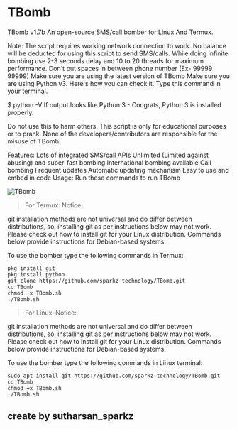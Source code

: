 # TBomb
TBomb v1.7b
An open-source SMS/call bomber for Linux And Termux.


Note:
The script requires working network connection to work.
No balance will be deducted for using this script to send SMS/calls.
While doing infinite bombing use 2-3 seconds delay and 10 to 20 threads for maximum performance.
Don't put spaces in between phone number (Ex- 99999 99999)
Make sure you are using the latest version of TBomb
Make sure you are using Python v3.
Here's how you can check it. Type this command in your terminal.

$ python -V
If output looks like Python 3 - Congrats, Python 3 is installed properly.

Do not use this to harm others.
This script is only for educational purposes or to prank.
None of the developers/contributors are responsible for the misuse of TBomb.

Features:
Lots of integrated SMS/call APIs
Unlimited (Limited against abusing) and super-fast bombing
International bombing available
Call bombing
Frequent updates
Automatic updating mechanism
Easy to use and embed in code
Usage:
Run these commands to run TBomb

![TBomb](https://user-images.githubusercontent.com/62829664/79316000-5f6f4f00-7f21-11ea-8b32-32d7b4e652df.jpg)


> For Termux:
Notice:

git installation methods are not universal and do differ between distributions, so, installing git as per instructions below may not work. Please check out how to install git for your Linux distribution. Commands below provide instructions for Debian-based systems.

To use the bomber type the following commands in Termux:
```
pkg install git
pkg install python
git clone https://github.com/sparkz-technology/TBomb.git
cd TBomb
chmod +x TBomb.sh
./TBomb.sh
```

> For Linux:
Notice:

git installation methods are not universal and do differ between distributions, so, installing git as per instructions below may not work. Please check out how to install git for your Linux distribution. Commands below provide instructions for Debian-based systems.

To use the bomber type the following commands in Linux terminal:
```
sudo apt install git https://github.com/sparkz-technology/TBomb.git
cd TBomb
chmod +x TBomb.sh
./TBomb.sh
```
## create by sutharsan_sparkz

